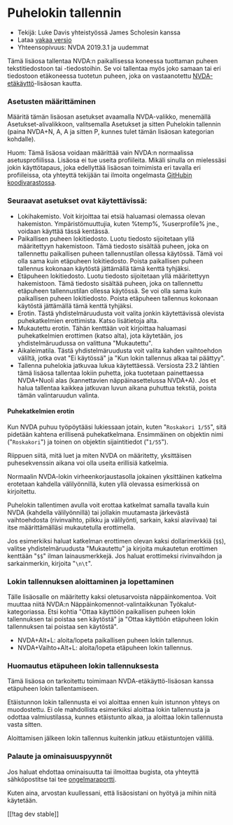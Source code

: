 # Puhelokin tallennin #

* Tekijä: Luke Davis yhteistyössä James Scholesin kanssa
* Lataa [vakaa versio][1]
* Yhteensopivuus: NVDA 2019.3.1 ja uudemmat

Tämä lisäosa tallentaa NVDA:n paikallisessa koneessa tuottaman puheen
tekstitiedostoon tai -tiedostoihin. Se voi tallentaa myös joko samaan tai
eri tiedostoon etäkoneessa tuotetun puheen, joka on vastaanotettu
[NVDA-etäkäyttö](https://nvdaremote.com/)-lisäosan kautta.

### Asetusten määrittäminen

Määritä tämän lisäosan asetukset avaamalla NVDA-valikko, menemällä
Asetukset-alivalikkoon, valitsemalla Asetukset ja sitten Puhelokin tallennin
(paina NVDA+N, A, A ja sitten P, kunnes tulet tämän lisäosan kategorian
kohdalle).

Huom: Tämä lisäosa voidaan määrittää vain NVDA:n normaalissa
asetusprofiilissa. Lisäosa ei tue useita profiileita. Mikäli sinulla on
mielessäsi jokin käyttötapaus, joka edellyttää lisäosan toimimista eri
tavalla eri profiileissa, ota yhteyttä tekijään tai ilmoita ongelmasta
[GitHubin koodivarastossa][2].

### Seuraavat asetukset ovat käytettävissä:

* Lokihakemisto. Voit kirjoittaa tai etsiä haluamasi olemassa olevan
  hakemiston. Ympäristömuuttujia, kuten %temp%, %userprofile% jne., voidaan
  käyttää tässä kentässä.
* Paikallisen puheen lokitiedosto. Luotu tiedosto sijoitetaan yllä
  määritettyyn hakemistoon. Tämä tiedosto sisältää puheen, joka on
  tallennettu paikallisen puheen tallennustilan ollessa käytössä. Tämä voi
  olla sama kuin etäpuheen lokitiedosto. Poista paikallisen puheen tallennus
  kokonaan käytöstä jättämällä tämä kenttä tyhjäksi.
* Etäpuheen lokitiedosto. Luotu tiedosto sijoitetaan yllä määritettyyn
  hakemistoon. Tämä tiedosto sisältää puheen, joka on tallennettu etäpuheen
  tallennustilan ollessa käytössä. Se voi olla sama kuin paikallisen puheen
  lokitiedosto. Poista etäpuheen tallennus kokonaan käytöstä jättämällä tämä
  kenttä tyhjäksi.
* Erotin. Tästä yhdistelmäruudusta voit valita jonkin käytettävissä olevista
  puhekatkelmien erottimista. Katso lisätietoja alta.
* Mukautettu erotin. Tähän kenttään voit kirjoittaa haluamasi puhekatkelmien
  erottimen (katso alta), jota käytetään, jos yhdistelmäruudussa on
  valittuna "Mukautettu".
* Aikaleimatila. Tästä yhdistelmäruudusta voit valita kahden vaihtoehdon
  väliltä, jotka ovat "Ei käytössä" ja "Kun lokin tallennus alkaa tai
  päättyy".
* Tallenna puhelokia jatkuvaa lukua käytettäessä. Versiosta 23.2 lähtien
  tämä lisäosa tallentaa lokiin puhetta, joka tuotetaan painettaessa
  NVDA+Nuoli alas (kannettavien näppäinasettelussa NVDA+A). Jos et halua
  tallentaa kaikkea jatkuvan luvun aikana puhuttua tekstiä, poista tämän
  valintaruudun valinta.

#### Puhekatkelmien erotin

Kun NVDA puhuu työpöytääsi lukiessaan jotain, kuten "`Roskakori 1/55`", sitä
pidetään kahtena erillisenä puhekatkelmana. Ensimmäinen on objektin nimi
("`Roskakori`") ja toinen on objektin sijaintitiedot ("`1/55`").

Riippuen siitä, mitä luet ja miten NVDA on määritetty, yksittäisen
puhesekvenssin aikana voi olla useita erillisiä katkelmia.

Normaalin NVDA-lokin virheenkorjaustasolla jokainen yksittäinen katkelma
erotetaan kahdella välilyönnillä, kuten yllä olevassa esimerkissä on
kirjoitettu.

Puhelokin tallentimen avulla voit erottaa katkelmat samalla tavalla kuin
NVDA (kahdella välilyönnillä) tai jollakin muutamasta järkevästä
vaihtoehdosta (rivinvaihto, pilkku ja välilyönti, sarkain, kaksi alaviivaa)
tai itse määrittämälläsi mukautetulla erottimella.

Jos esimerkiksi haluat katkelman erottimen olevan kaksi dollarimerkkiä
(`$$`), valitse yhdistelmäruudusta "Mukautettu" ja kirjoita mukautetun
erottimen kenttään "`$$`" ilman lainausmerkkejä. Jos haluat erottimeksi
rivinvaihdon ja sarkainmerkin, kirjoita "`\n\t`".

### Lokin tallennuksen aloittaminen ja lopettaminen

Tälle lisäosalle on määritetty kaksi oletusarvoista näppäinkomentoa. Voit
muuttaa niitä NVDA:n Näppäinkomennot-valintaikkunan
Työkalut-kategoriassa. Etsi kohtia "Ottaa käyttöön paikallisen puheen lokin
tallennuksen tai poistaa sen käytöstä" ja "Ottaa käyttöön etäpuheen lokin
tallennuksen tai poistaa sen käytöstä".

* NVDA+Alt+L: aloita/lopeta paikallisen puheen lokin tallennus.
* NVDA+Vaihto+Alt+L: aloita/lopeta etäpuheen lokin tallennus.

### Huomautus etäpuheen lokin tallennuksesta

Tämä lisäosa on tarkoitettu toimimaan NVDA-etäkäyttö-lisäosan kanssa
etäpuheen lokin tallentamiseen.

Etäistunnon lokin tallennusta ei voi aloittaa ennen kuin istunnon yhteys on
muodostettu. Ei ole mahdollista esimerkiksi aloittaa lokin tallennusta ja
odottaa valmiustilassa, kunnes etäistunto alkaa, ja aloittaa lokin
tallennusta vasta sitten.

Aloittamisen jälkeen lokin tallennus kuitenkin jatkuu etäistuntojen välillä.

### Palaute ja ominaisuuspyynnöt

Jos haluat ehdottaa ominaisuutta tai ilmoittaa bugista, ota yhteyttä
sähköpostitse tai tee [ongelmaraportti][2].

Kuten aina, arvostan kuullessani, että lisäosistani on hyötyä ja mihin niitä
käytetään.

[[!tag dev stable]]

[1]: https://www.nvaccess.org/addonStore/legacy?file=speechLogger

[2]: https://github.com/opensourcesys/speechLogger/issues/new
